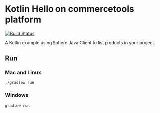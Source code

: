 Kotlin Hello on commercetools platform
====================================

[![Build Status](https://travis-ci.org/commercetools/commercetools-hello-api-kotlin-jvm-sdk.svg?branch=master)](https://travis-ci.org/commercetools/commercetools-hello-api-kotlin-jvm-sdk)

A Kotlin example using Sphere Java Client to list products in your project.

## Run

### Mac and Linux

```bash
./gradlew run
```

### Windows

```bash
gradlew run
```
